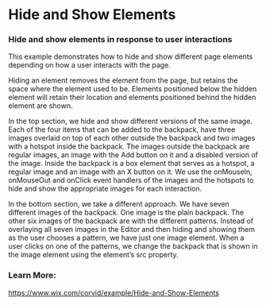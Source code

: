 # Hide and Show Elements
### Hide and show elements in response to user interactions

This example demonstrates how to hide and show different page elements depending on how a user interacts with the page.

Hiding an element removes the element from the page, but retains the space where the element used to be. Elements positioned below the hidden element will retain their location and elements positioned behind the hidden element are shown.

In the top section, we hide and show different versions of the same image. Each of the four items that can be added to the backpack, have three images overlaid on top of each other outside the backpack and two images with a hotspot inside the backpack. The images outside the backpack are regular images, an image with the Add button on it and a disabled version of the image. Inside the backpack is a box element that serves as a hotspot, a regular image and an image with an X button on it. We use the onMouseIn, onMouseOut and onClick event handlers of the images and the hotspots to hide and show the appropriate images for each interaction.


In the bottom section, we take a different approach. We have seven different images of the backpack. One image is the plain backpack. The other six images of the backpack are with the different patterns. Instead of overlaying all seven images in the Editor and then hiding and showing them as the user chooses a pattern, we have just one image element. When a user clicks on one of the patterns, we change the backpack that is shown in the image element using the element’s src property. 

### Learn More:
https://www.wix.com/corvid/example/Hide-and-Show-Elements
